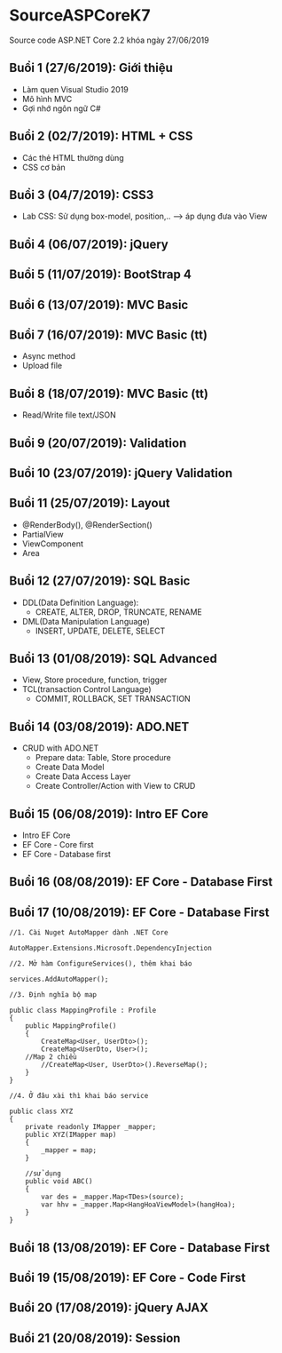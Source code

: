 ﻿# SourceASPCoreK7
Source code ASP.NET Core 2.2 khóa ngày 27/06/2019

## Buổi 1 (27/6/2019): Giới thiệu
* Làm quen Visual Studio 2019
* Mô hình MVC
* Gợi nhớ ngôn ngữ C#

## Buổi 2 (02/7/2019): HTML + CSS
* Các thẻ HTML thường dùng
* CSS cơ bản

## Buổi 3 (04/7/2019): CSS3
* Lab CSS: Sử dụng box-model, position,.. --> áp dụng đưa vào View

## Buổi 4 (06/07/2019): jQuery

## Buổi 5 (11/07/2019): BootStrap 4

## Buổi 6 (13/07/2019): MVC Basic

## Buổi 7 (16/07/2019): MVC Basic (tt)
* Async method
* Upload file

## Buổi 8 (18/07/2019): MVC Basic (tt)
* Read/Write file text/JSON

## Buổi 9 (20/07/2019): Validation

## Buổi 10 (23/07/2019): jQuery Validation

## Buổi 11 (25/07/2019): Layout
* @RenderBody(), @RenderSection()
* PartialView
* ViewComponent
* Area

## Buổi 12 (27/07/2019): SQL Basic
* DDL(Data Definition Language):
  *  CREATE, ALTER, DROP, TRUNCATE, RENAME
* DML(Data Manipulation Language)
  *  INSERT, UPDATE, DELETE, SELECT
  
## Buổi 13 (01/08/2019): SQL Advanced
* View, Store procedure, function, trigger
* TCL(transaction Control Language)
  *  COMMIT, ROLLBACK, SET TRANSACTION

## Buổi 14 (03/08/2019): ADO.NET
* CRUD with ADO.NET
  *  Prepare data: Table, Store procedure
  *  Create Data Model 
  *  Create Data Access Layer
  *  Create Controller/Action with View to CRUD
  
## Buổi 15 (06/08/2019): Intro EF Core
* Intro EF Core
* EF Core - Core first
* EF Core - Database first

## Buổi 16 (08/08/2019): EF Core - Database First

## Buổi 17 (10/08/2019): EF Core - Database First
	//1. Cài Nuget AutoMapper dành .NET Core

	AutoMapper.Extensions.Microsoft.DependencyInjection

	//2. Mở hàm ConfigureServices(), thêm khai báo

	services.AddAutoMapper();

	//3. Định nghĩa bộ map

	public class MappingProfile : Profile
	{
		public MappingProfile()
		{
			CreateMap<User, UserDto>();
			CreateMap<UserDto, User>();
		//Map 2 chiều
			//CreateMap<User, UserDto>().ReverseMap();
		}
	}

	//4. Ở đâu xài thì khai báo service

	public class XYZ
	{
		private readonly IMapper _mapper;
		public XYZ(IMapper map)
		{
			_mapper = map;
		}

		//sử dụng
		public void ABC()
		{
			var des = _mapper.Map<TDes>(source);
			var hhv = _mapper.Map<HangHoaViewModel>(hangHoa);
		}
	}

## Buổi 18 (13/08/2019): EF Core - Database First

## Buổi 19 (15/08/2019): EF Core - Code First

## Buổi 20 (17/08/2019): jQuery AJAX

## Buổi 21 (20/08/2019): Session